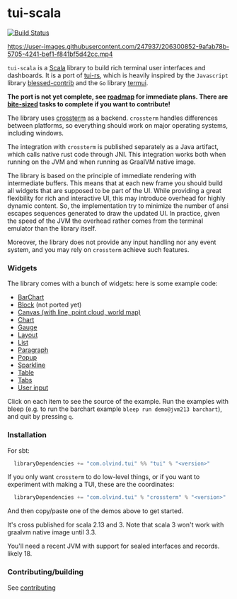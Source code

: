 # tui-scala

[![Build Status](https://github.com/oyvindberg/tui-scala/workflows/CI/badge.svg)](https://github.com/oyvindberg/tui-scala/actions?query=workflow%3ACI+)

https://user-images.githubusercontent.com/247937/206300852-9afab78b-5705-4241-bef1-f841bf5d42cc.mp4

`tui-scala` is a [Scala](https://www.scala-lang.org) library to build rich terminal
user interfaces and dashboards. It is a port of [tui-rs](https://github.com/fdehau/tui-rs), 
which is heavily inspired by the `Javascript`
library [blessed-contrib](https://github.com/yaronn/blessed-contrib) and the
`Go` library [termui](https://github.com/gizak/termui).

**The port is not yet complete, see [roadmap](https://github.com/oyvindberg/tui-scala/issues/15) for immediate plans.
There are [bite-sized](https://github.com/oyvindberg/tui-scala/issues?q=is%3Aissue+is%3Aopen+label%3A%22good+first+issue%22) 
tasks to complete if you want to contribute!**

The library uses [crossterm](https://github.com/crossterm-rs/crossterm) as a backend. 
`crossterm` handles differences between platforms, so everything should work on major operating systems, including windows.

The integration with `crossterm` is published separately as a Java artifact, which calls native rust code through JNI.
This integration works both when running on the JVM and when running as GraalVM native image.

The library is based on the principle of immediate rendering with intermediate
buffers. This means that at each new frame you should build all widgets that are
supposed to be part of the UI. While providing a great flexibility for rich and
interactive UI, this may introduce overhead for highly dynamic content. So, the
implementation try to minimize the number of ansi escapes sequences generated to
draw the updated UI. In practice, given the speed of the JVM the overhead rather
comes from the terminal emulator than the library itself.

Moreover, the library does not provide any input handling nor any event system, and
you may rely on `crossterm` achieve such features.

### Widgets

The library comes with a bunch of widgets: here is some example code:

* [BarChart](https://github.com/oyvindberg/tui-rs/blob/master/examples/barchart.scala)
* [Block](https://github.com/oyvindberg/tui-rs/blob/master/examples/block.scala) (not ported yet)
* [Canvas (with line, point cloud, world map)](https://github.com/oyvindberg/tui-rs/blob/master/examples/canvas.scala)
* [Chart](https://github.com/oyvindberg/tui-rs/blob/master/examples/chart.scala)
* [Gauge](https://github.com/oyvindberg/tui-rs/blob/master/examples/gauge.scala)
* [Layout](https://github.com/oyvindberg/tui-rs/blob/master/examples/layout.scala)
* [List](https://github.com/oyvindberg/tui-rs/blob/master/examples/list.scala)
* [Paragraph](https://github.com/oyvindberg/tui-rs/blob/master/examples/paragraph.scala)
* [Popup](https://github.com/oyvindberg/tui-rs/blob/master/examples/popup.scala)
* [Sparkline](https://github.com/oyvindberg/tui-rs/blob/master/examples/sparkline.scala)
* [Table](https://github.com/oyvindberg/tui-rs/blob/master/examples/table.scala)
* [Tabs](https://github.com/oyvindberg/tui-rs/blob/master/examples/tabs.scala)
* [User input](https://github.com/oyvindberg/tui-rs/blob/master/examples/user_input.scala)

Click on each item to see the source of the example. Run the examples with
bleep (e.g. to run the barchart example `bleep run demo@jvm213 barchart`), and quit by pressing `q`.

### Installation

For sbt:

```scala
  libraryDependencies += "com.olvind.tui" %% "tui" % "<version>"
```

If you only want `crossterm` to do low-level things, or if you want to experiment with making a TUI, these are the coordinates:
```scala
  libraryDependencies += "com.olvind.tui" % "crossterm" % "<version>"
```


And then copy/paste one of the demos above to get started.

It's cross published for scala 2.13 and 3. Note that scala 3 won't work with graalvm native image until 3.3. 

You'll need a recent JVM with support for sealed interfaces and records. likely 18. 

### Contributing/building

See [contributing](./contributing.md)
